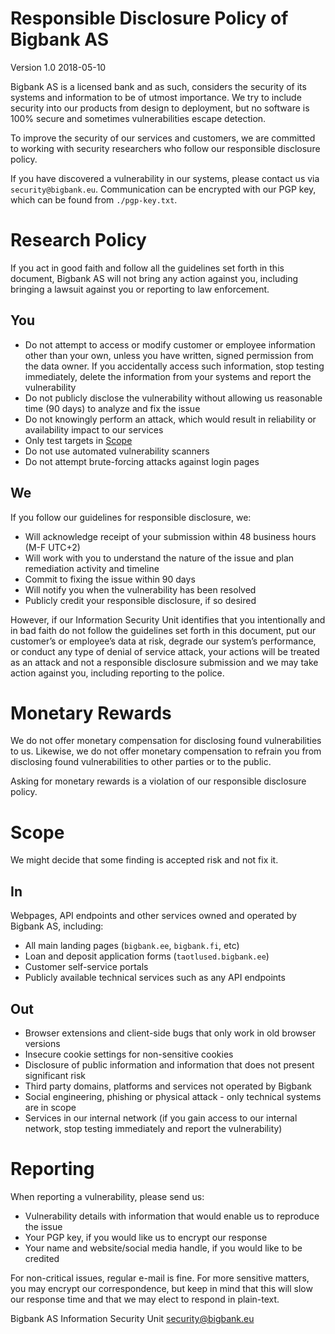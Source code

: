 # Responsible Disclosure Policy of Bigbank AS

Version 1.0 2018-05-10

Bigbank AS is a licensed bank and as such, considers the security of its systems and
information to be of utmost importance. We try to include security into our products
from design to deployment, but no software is 100% secure and sometimes vulnerabilities
escape detection.

To improve the security of our services and customers, we are committed to working
with security researchers who follow our responsible disclosure policy.

If you have discovered a vulnerability in our systems, please contact us
via `security@bigbank.eu`. Communication can be encrypted with our PGP key,
which can be found from `./pgp-key.txt`.

# Research Policy

If you act in good faith and follow all the guidelines set forth in this document, Bigbank AS will
not bring any action against you, including bringing a lawsuit against you or reporting to law enforcement.

## You

- Do not attempt to access or modify customer or employee information other than your own,
  unless you have written, signed permission from the data owner. If you accidentally access
  such information, stop testing immediately, delete the information from your systems and report the vulnerability
- Do not publicly disclose the vulnerability without allowing us reasonable time (90 days) to analyze and fix the issue
- Do not knowingly perform an attack, which would result in reliability or availability
  impact to our services
- Only test targets in [Scope](#scope)
- Do not use automated vulnerability scanners
- Do not attempt brute-forcing attacks against login pages

## We

If you follow our guidelines for responsible disclosure, we:

- Will acknowledge receipt of your submission within 48 business hours (M-F UTC+2)
- Will work with you to understand the nature of the issue and plan remediation activity and timeline
- Commit to fixing the issue within 90 days
- Will notify you when the vulnerability has been resolved
- Publicly credit your responsible disclosure, if so desired

However, if our Information Security Unit identifies that you intentionally and in bad faith do not follow the
guidelines set forth in this document, put our customer’s or employee’s data at risk, degrade our system’s performance,
or conduct any type of denial of service attack, your actions will be treated as an attack and not a responsible
disclosure submission and we may take action against you, including reporting to the police.

# Monetary Rewards

We do not offer monetary compensation for disclosing found vulnerabilities to us.
Likewise, we do not offer monetary compensation to refrain you from disclosing
found vulnerabilities to other parties or to the public.

Asking for monetary rewards is a violation of our responsible disclosure policy.

# Scope

We might decide that some finding is accepted risk and not fix it.

## In

Webpages, API endpoints and other services owned and operated by Bigbank AS, including:

- All main landing pages (`bigbank.ee`, `bigbank.fi`, etc)
- Loan and deposit application forms (`taotlused.bigbank.ee`)
- Customer self-service portals
- Publicly available technical services such as any API endpoints

## Out

- Browser extensions and client-side bugs that only work in old browser versions
- Insecure cookie settings for non-sensitive cookies
- Disclosure of public information and information that does not present significant risk
- Third party domains, platforms and services not operated by Bigbank
- Social engineering, phishing or physical attack - only technical systems are in scope
- Services in our internal network (if you gain access to our internal network, stop testing immediately and report the vulnerability)

# Reporting

When reporting a vulnerability, please send us:

- Vulnerability details with information that would enable us to reproduce the issue
- Your PGP key, if you would like us to encrypt our response
- Your name and website/social media handle, if you would like to be credited

For non-critical issues, regular e-mail is fine. For more sensitive matters, you may encrypt our correspondence,
but keep in mind that this will slow our response time and that we may elect to respond in plain-text.

Bigbank AS
Information Security Unit
security@bigbank.eu
